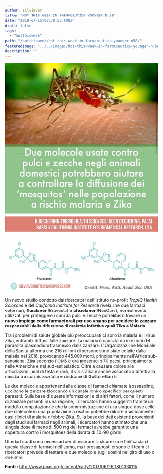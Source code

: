 ```yaml
---
author: silviaver
title: "HOT THIS WEEK IN FARMACEUTICA YOUNGER N.58"
date: "2018-07-15T07:30:55.000Z"
draft: false
tags:
  - "hotthisweek"
path: "/hotthisweek/hot-this-week-in-farmaceutica-younger-n58/"
featuredImage: "../../images/hot-this-week-in-farmaceutica-younger-n-58.md/img_2595.jpg"
description: ""
---
```


![](../../images/hot-this-week-in-farmaceutica-younger-n-58.md/img_2595.jpg)

Un nuovo studio condotto dai ricercatori dell'istituto no-profit _TropIQ Health Sciences_ e del _California Institute for Research_ rivela che due farmaci veterinari, **fluralaner** (Bravecto) e **afoxolaner** (NexGard), normalmente utilizzati per proteggere i cani da pulci e zecche potrebbero trovare un **nuovo impiego come farmaci orali per uso umano per uccidere le zanzare responsabili della diffusione di malattie infettive quali Zika e Malaria.**

Tra i problemi di salute globale più preoccupanti ci sono la malaria e il virus Zika, entrambi diffusi dalle zanzare. La malaria è causata da infezioni del parassita plasmodium trasmesso dalle zanzare. L'Organizzazione Mondiale della Sanità afferma che 216 milioni di persone sono state colpite dalla malaria nel 2016, provocando 445.000 morti, principalmente nell'Africa sub-sahariana. Zika secondo l'OMS è ora presente in 70 paesi, principalmente nelle Americhe e nel sud-est asiatico. Oltre a causare dolore alle articolazioni, mal di testa e rash, il virus Zika è anche associato a difetti alla nascita tra cui microcefalia e sindrome di Guillain-Barré.

Le due molecole appartenenti alla classe di farmaci chiamate isossazoline, uccidono le zanzare bloccando un canale ionico specifico per questi parassiti. Sulla base di queste informazioni e di altri fattori, come il numero di zanzare presenti in una regione, i ricercatori hanno suggerito tramite un modello computazionale che la somministrazione di una singola dose delle due molecole in una popolazione a rischio potrebbe ridurre drasticamente i casi clinici di malaria e febbre Zika. Sulla base dei dati esistenti provenienti dagli studi sui farmaci negli animali, i ricercatori hanno stimato che una singola dose di meno di 500 mg dei farmaci avrebbe garantito una copertura contro i mosquitoes della durata di 50-90 giorni.

Ulteriori studi sono necessari per dimostrare la sicurezza e l'efficacia di questa classe di farmaci nell'uomo, ma i presupposti ci sono e il team di ricercatori prevede di testare le due molecole sugli uomini nel giro di uno o due anni.

**Fonte:** http://www.pnas.org/content/early/2018/06/26/1801338115

